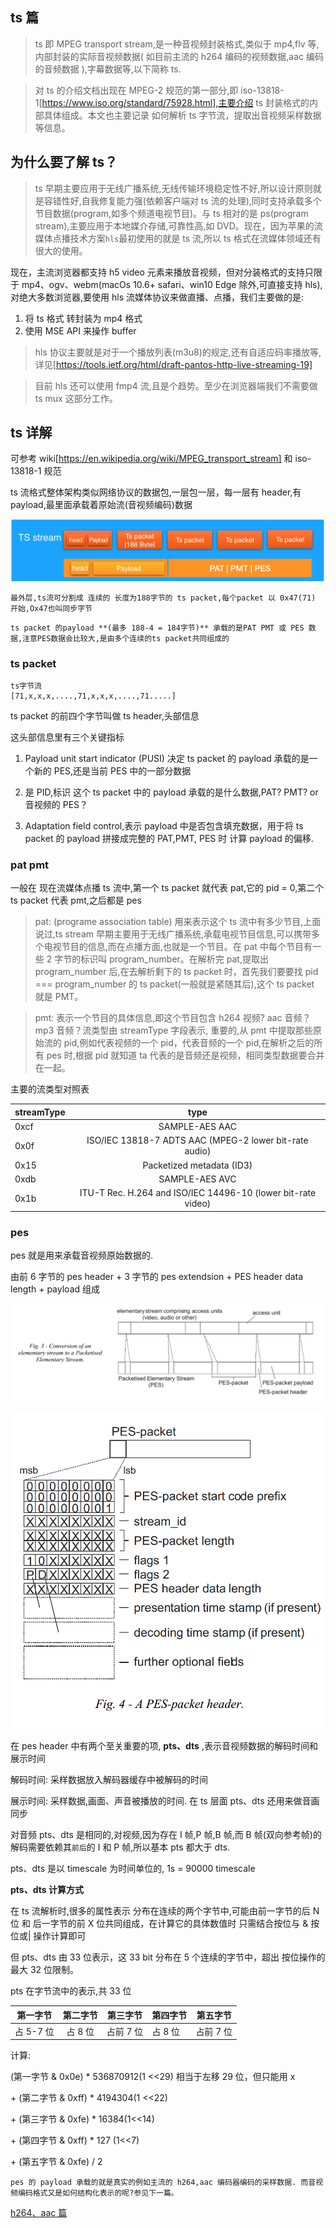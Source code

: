 ## ts 篇

> ts 即 MPEG transport stream,是一种音视频封装格式,类似于 mp4,flv 等,内部封装的实际音视频数据( 如目前主流的 h264 编码的视频数据,aac 编码的音频数据 ),字幕数据等,以下简称 ts.

> 对 ts 的介绍文档出现在 MPEG-2 规范的第一部分,即 iso-13818-1[https://www.iso.org/standard/75928.html],主要介绍 ts 封装格式的内部具体组成。本文也主要记录 如何解析 ts 字节流，提取出音视频采样数据等信息。

## 为什么要了解 ts？

> ts 早期主要应用于无线广播系统,无线传输环境稳定性不好,所以设计原则就是容错性好,自我修复能力强(依赖客户端对 ts 流的处理),同时支持承载多个节目数据(program,如多个频道电视节目)。与 ts 相对的是 ps(program stream),主要应用于本地媒介存储,可靠性高,如 DVD。现在，因为苹果的流媒体点播技术方案`hls`最初使用的就是 ts 流,所以 ts 格式在流媒体领域还有很大的使用。

现在，主流浏览器都支持 h5 video 元素来播放音视频，但对分装格式的支持只限于 mp4、ogv、webm(macOs 10.6+ safari、win10 Edge 除外,可直接支持 hls),对绝大多数浏览器,要使用 hls 流媒体协议来做直播、点播，我们主要做的是:

1.  将 ts 格式 转封装为 mp4 格式
2.  使用 MSE API 来操作 buffer

> hls 协议主要就是对于一个播放列表(m3u8)的规定,还有自适应码率播放等,详见[https://tools.ietf.org/html/draft-pantos-http-live-streaming-19]

> 目前 hls 还可以使用 fmp4 流,且是个趋势。至少在浏览器端我们不需要做 ts mux 这部分工作。

## ts 详解

可参考 wiki[https://en.wikipedia.org/wiki/MPEG_transport_stream] 和 iso-13818-1 规范

ts 流格式整体架构类似网络协议的数据包,一层包一层，每一层有 header,有 payload,最里面承载着原始流(音视频编码)数据

![](./ts1.png)

`最外层,ts流可分割成 连续的 长度为188字节的 ts packet,每个packet 以 0x47(71) 开始,Ox47也叫同步字节`

`ts packet 的payload **(最多 188-4 = 184字节)** 承载的是PAT PMT 或 PES 数据,注意PES数据会比较大,是由多个连续的ts packet共同组成的`

### ts packet

```
ts字节流
[71,x,x,x,....,71,x,x,x,....,71.....]
```

ts packet 的前四个字节叫做 ts header,头部信息

这头部信息里有三个关键指标

1. Payload unit start indicator (PUSI) 决定 ts packet 的 payload 承载的是一个新的 PES,还是当前 PES 中的一部分数据

2) 是 PID,标识 这个 ts packet 中的 payload 承载的是什么数据,PAT? PMT? or 音视频的 PES？

3) Adaptation field control,表示 payload 中是否包含填充数据，用于将 ts packet 的 payload 拼接成完整的 PAT,PMT, PES 时 计算 payload 的偏移.

### pat pmt

一般在 现在流媒体点播 ts 流中,第一个 ts packet 就代表 pat,它的 pid = 0,第二个 ts packet 代表 pmt,之后都是 pes

> pat: (programe association table) 用来表示这个 ts 流中有多少节目,上面说过,ts stream 早期主要用于无线广播系统,承载电视节目信息,可以携带多个电视节目的信息,而在点播方面,也就是一个节目。在 pat 中每个节目有一些 2 字节的标识叫 program_number。在解析完 pat,提取出 program_number 后,在去解析剩下的 ts packet 时，首先我们要要找 pid === program_number 的 ts packet(一般就是紧随其后),这个 ts packet 就是 PMT。

> pmt: 表示一个节目的具体信息,即这个节目包含 h264 视频? aac 音频？ mp3 音频？流类型由 streamType 字段表示, 重要的,从 pmt 中提取那些原始流的 pid,例如代表视频的一个 pid，代表音频的一个 pid,在解析之后的所有 pes 时,根据 pid 就知道 ta 代表的是音频还是视频，相同类型数据要合并在一起。

主要的流类型对照表

| streamType |                             type                             |
| ---------- | :----------------------------------------------------------: |
| 0xcf       |                        SAMPLE-AES AAC                        |
| 0x0f       |    ISO/IEC 13818-7 ADTS AAC (MPEG-2 lower bit-rate audio)    |
| 0x15       |                  Packetized metadata (ID3)                   |
| 0xdb       |                        SAMPLE-AES AVC                        |
| 0x1b       | ITU-T Rec. H.264 and ISO/IEC 14496-10 (lower bit-rate video) |

### pes

pes 就是用来承载音视频原始数据的.

由前 6 字节的 pes header + 3 字节的 pes extendsion + PES header data length + payload 组成

![](./ts2.png)

![](./ts3.png)

在 pes header 中有两个至关重要的项, **pts、dts** ,表示音视频数据的解码时间和展示时间

解码时间: 采样数据放入解码器缓存中被解码的时间

展示时间: 采样数据,画面、声音被播放的时间. 在 ts 层面 pts、dts 还用来做音画同步

对音频 pts、dts 是相同的,对视频,因为存在 I 帧,P 帧,B 帧,而 B 帧(双向参考帧)的解码需要依赖其`前后`的 I 和 P 帧,所以基本 pts 都大于 dts.

pts、dts 是以 timescale 为时间单位的, 1s = 90000 timescale

**pts、dts 计算方式**

在 ts 流解析时,很多的属性表示 分布在连续的两个字节中,可能由前一字节的后 N 位 和 后一字节的前 X 位共同组成，在计算它的具体数值时 只需结合按位与 & 按位或| 操作计算即可

但 pts、dts 由 33 位表示，这 33 bit 分布在 5 个连续的字节中，超出 按位操作的最大 32 位限制。

pts 在字节流中的表示,共 33 位

| 第一字节  | 第二字节 | 第三字节  | 第四字节 | 第五字节  |
| --------- | :------: | --------- | -------- | --------- |
| 占 5-7 位 | 占 8 位  | 占前 7 位 | 占 8 位  | 占前 7 位 |

计算:

(第一字节 & 0x0e) \* 536870912(1 <<29) 相当于左移 29 位，但只能用 x

\+ (第二字节 & 0xff) \* 4194304(1 <<22)

\+ (第三字节 & 0xfe) \* 16384(1<<14)

\+ (第四字节 & 0xff) \* 127 (1<<7)

\+ (第五字节 & 0xfe) / 2

`pes 的 payload 承载的就是真实的例如主流的 h264,aac 编码器编码的采样数据. 而音视频编码格式又是如何结构化表示的呢?参见下一篇。`

[h264、aac 篇](./h264.md)

